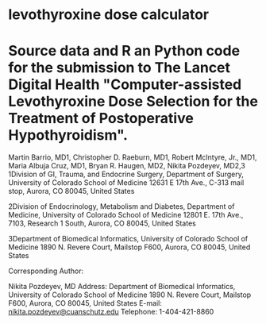 # levothyroxine dose calculator


# Source data and R an Python code for the submission to The Lancet Digital Health "Computer-assisted Levothyroxine Dose Selection for the Treatment of Postoperative Hypothyroidism". 

Martin Barrio, MD1, Christopher D. Raeburn, MD1, Robert McIntyre, Jr., MD1, Maria Albuja Cruz, MD1, Bryan R. Haugen, MD2, Nikita Pozdeyev, MD2,3  
  
1Division of GI, Trauma, and Endocrine Surgery, Department of Surgery, University of Colorado School of Medicine
12631 E 17th Ave., C-313 mail stop, Aurora, CO 80045, United States

2Division of Endocrinology, Metabolism and Diabetes, Department of Medicine, University of Colorado School of Medicine
12801 E. 17th Ave., 7103, Research 1 South, Aurora, CO 80045, United States

3Department of Biomedical Informatics, University of Colorado School of Medicine
1890 N. Revere Court, Mailstop F600, Aurora, CO 80045, United States
 

Corresponding Author:

Nikita Pozdeyev, MD
Address: Department of Biomedical Informatics, University of Colorado School of Medicine
1890 N. Revere Court, Mailstop F600, Aurora, CO 80045, United States
E-mail: nikita.pozdeyev@cuanschutz.edu
Telephone: 1-404-421-8860
